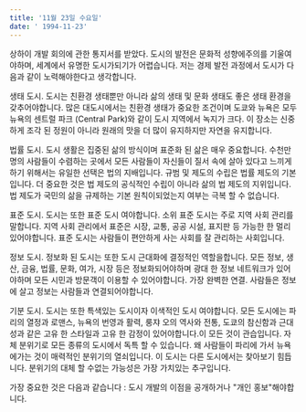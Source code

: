 ```yaml
---
title: '11월 23일 수요일'
date: ' 1994-11-23'
---
```

상하이 개발 회의에 관한 통지서를 받았다. 도시의 발전은 문화적 성향에주의를 기울여야하며, 세계에서 유명한 도시가되기가 어렵습니다. 저는 경제 발전 과정에서 도시가 다음과 같이 노력해야한다고 생각합니다.

생태 도시. 도시는 친환경 생태뿐만 아니라 삶의 생태 및 문화 생태도 좋은 생태 환경을 갖추어야합니다. 많은 대도시에서는 친환경 생태가 중요한 조건이며 도쿄와 뉴욕은 모두 뉴욕의 센트럴 파크 (Central Park)와 같이 도시 지역에서 녹지가 크다. 이 장소는 신중하게 조각 된 정원이 아니라 원래의 맛을 더 많이 유지하지만 자연을 유지합니다.

법률 도시. 도시 생활은 집중된 삶의 방식이며 표준화 된 삶은 매우 중요합니다. 수천만 명의 사람들이 수렴하는 곳에서 모든 사람들이 자신들이 질서 속에 살아 있다고 느끼게하기 위해서는 유일한 선택은 법의 지배입니다. 규범 및 제도의 수립은 법률 제도의 기본입니다. 더 중요한 것은 법 제도의 공식적인 수립이 아니라 삶의 법 제도의 지위입니다. 법 제도가 국민의 삶을 규제하는 기본 원칙이되었는지 여부는 극복 할 수 없습니다.

표준 도시. 도시는 또한 표준 도시 여야합니다. 소위 표준 도시는 주로 지역 사회 관리를 말합니다. 지역 사회 관리에서 표준은 시장, 교통, 공공 시설, 표지판 등 가능한 한 멀리 있어야합니다. 표준 도시는 사람들이 편안하게 사는 사회를 잘 관리하는 사회입니다.

정보 도시. 정보화 된 도시는 또한 도시 근대화에 결정적인 역할을합니다. 모든 정보, 생산, 금융, 법률, 문화, 여가, 시장 등은 정보화되어야하며 광대 한 정보 네트워크가 있어야하며 모든 시민과 방문객이 이용할 수 있어야합니다. 가장 완벽한 연결. 사람들은 정보에 살고 정보는 사람들과 연결되어야합니다.

기분 도시. 도시는 또한 특색있는 도시이자 이색적인 도시 여야합니다. 모든 도시에는 파리의 열정과 로맨스, 뉴욕의 번영과 활력, 룽쟈 오의 역사와 전통, 도쿄의 참신함과 근대성과 같은 고유 한 스타일과 고유 한 감정이 있어야합니다.이 모든 것이 관습입니다. 자체 분위기로 모든 종류의 도시에서 독특 할 수 있습니다. 왜 사람들이 파리에 가서 뉴욕에가는 것이 매력적인 분위기의 열쇠입니다. 이 도시는 다른 도시에서는 찾아보기 힘듭니다. 분위기의 대체 할 수없는 가능성은 가장 가치있는 추구입니다.

가장 중요한 것은 다음과 같습니다 : 도시 개발의 이점을 공개하거나 "개인 홍보"해야합니다.

